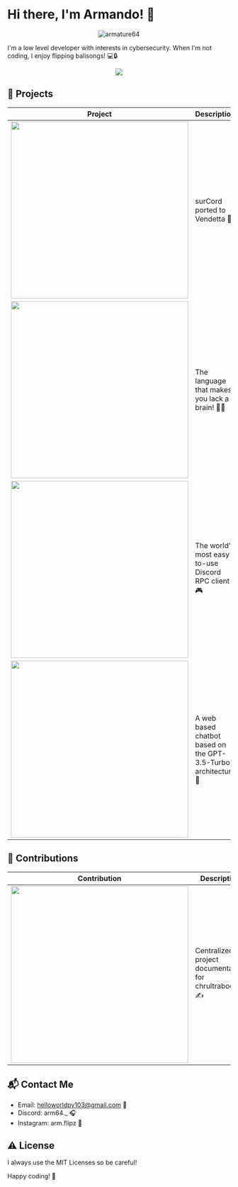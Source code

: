 # Hi there, I'm Armando! 👋

<p align="center">
  <img src="https://svg-banners.vercel.app/api?type=origin&text1=Armature&text2=Low%20Level%20Developer&width=800&height=200" alt="armature64">
</p>

I'm a low level developer with interests in cybersecurity. When I'm not coding, I enjoy flipping balisongs! 💻🔒

<p align="center">
<img src="https://skillicons.dev/icons?i=c,python,js,html,css,java,bash,cs,discord"" />
</p>

## 🚀 Projects

| Project | Description |
|---------|-------------|
| [<img src="https://github-readme-stats.vercel.app/api/pin/?username=armature64&repo=vendetta-theme&theme=radical&show_owner=true" width="400" />](https://github.com/armature64/vendetta-theme) | surCord ported to Vendetta 🌙 |
| [<img src="https://github-readme-stats.vercel.app/api/pin/?username=armature64&repo=brainlack&theme=radical&show_owner=true" width="400" />](https://github.com/armature/brainlack) | The language that makes you lack a brain! 🧠❌
| [<img src="https://github-readme-stats.vercel.app/api/pin/?username=armature64&repo=RPCsync&theme=radical&show_owner=true" width="400" />](https://github.com/armature64/RPCsync) | The world's most easy-to-use Discord RPC client 🎮 |
| [<img src="https://github-readme-stats.vercel.app/api/pin/?username=Pepsearch&repo=Mayzer&theme=radical&show_owner=true" width="400" />](https://github.com/Pepsearch/Mayzer) | A web based chatbot based on the GPT-3.5-Turbo architecture 🤖 |

## 📝 Contributions

| Contribution | Description |
|--------------|-------------|
| [<img src="https://github-readme-stats.vercel.app/api/pin/?username=chrultrabook&repo=docs&theme=radical&show_owner=true" width="400" />](https://github.com/chrultrabook/docs) | Centralized project documentation for chrultrabook. ✍️ |

## 📬 Contact Me

- Email: helloworldpy103@gmail.com 📧
- Discord: arm64._ 🎧
- Instagram: arm.flipz 📸

## ⚠️ License

I always use the MIT Licenses so be careful!

Happy coding! 🚀
